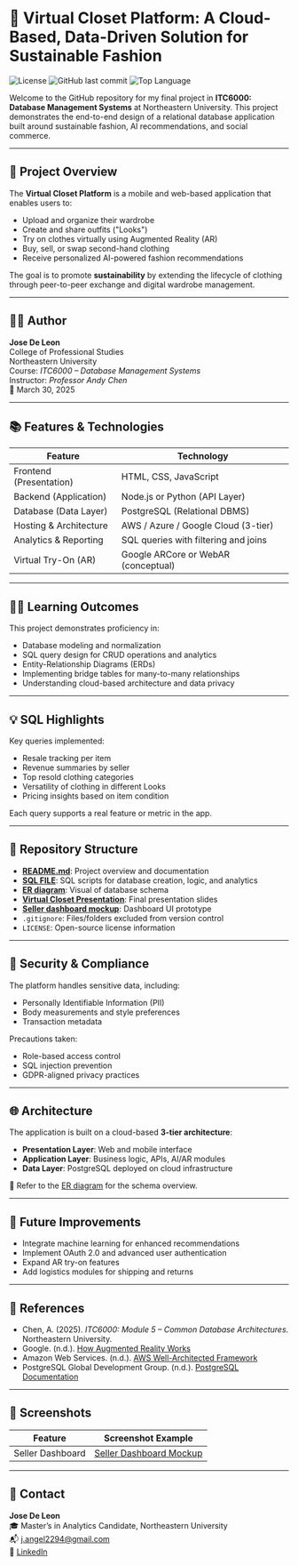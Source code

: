 # 👗 Virtual Closet Platform: A Cloud-Based, Data-Driven Solution for Sustainable Fashion

![License](https://img.shields.io/github/license/josedeleon-analytics/virtual-closet-platform)
![GitHub last commit](https://img.shields.io/github/last-commit/josedeleon-analytics/virtual-closet-platform)
![Top Language](https://img.shields.io/github/languages/top/josedeleon-analytics/virtual-closet-platform)

Welcome to the GitHub repository for my final project in **ITC6000: Database Management Systems** at Northeastern University. This project demonstrates the end-to-end design of a relational database application built around sustainable fashion, AI recommendations, and social commerce.

---

## 📌 Project Overview

The **Virtual Closet Platform** is a mobile and web-based application that enables users to:

- Upload and organize their wardrobe
- Create and share outfits ("Looks")
- Try on clothes virtually using Augmented Reality (AR)
- Buy, sell, or swap second-hand clothing
- Receive personalized AI-powered fashion recommendations

The goal is to promote **sustainability** by extending the lifecycle of clothing through peer-to-peer exchange and digital wardrobe management.

---

## 🧑‍💻 Author

**Jose De Leon**  
College of Professional Studies  
Northeastern University  
Course: *ITC6000 – Database Management Systems*  
Instructor: *Professor Andy Chen*  
📅 March 30, 2025  

---

## 📚 Features & Technologies

| Feature                  | Technology                                |
|--------------------------|--------------------------------------------|
| Frontend (Presentation)  | HTML, CSS, JavaScript                      |
| Backend (Application)    | Node.js or Python (API Layer)              |
| Database (Data Layer)    | PostgreSQL (Relational DBMS)               |
| Hosting & Architecture   | AWS / Azure / Google Cloud (3-tier)        |
| Analytics & Reporting    | SQL queries with filtering and joins       |
| Virtual Try-On (AR)      | Google ARCore or WebAR (conceptual)        |

---

## 🧑‍🎓 Learning Outcomes

This project demonstrates proficiency in:

- Database modeling and normalization  
- SQL query design for CRUD operations and analytics  
- Entity-Relationship Diagrams (ERDs)  
- Implementing bridge tables for many-to-many relationships  
- Understanding cloud-based architecture and data privacy  

---

## 💡 SQL Highlights

Key queries implemented:

- Resale tracking per item
- Revenue summaries by seller
- Top resold clothing categories
- Versatility of clothing in different Looks
- Pricing insights based on item condition

Each query supports a real feature or metric in the app.

---

## 📁 Repository Structure

- [**README.md**](README.md): Project overview and documentation  
- [**SQL FILE**](sql/Final%20project%20SQL%20FILE.sql): SQL scripts for database creation, logic, and analytics  
- [**ER diagram**](erd/ER%20diagram.jpg): Visual of database schema  
- [**Virtual Closet Presentation**](presentation/Virtual-Closet-Platform.pdf): Final presentation slides  
- [**Seller dashboard mockup**](assets/Taylor_Seller_Dashboard_Mockup.pdf): Dashboard UI prototype  
- `.gitignore`: Files/folders excluded from version control  
- `LICENSE`: Open-source license information  

---

## 🔐 Security & Compliance

The platform handles sensitive data, including:

- Personally Identifiable Information (PII)
- Body measurements and style preferences
- Transaction metadata

Precautions taken:

- Role-based access control  
- SQL injection prevention  
- GDPR-aligned privacy practices  

---

## 🌐 Architecture

The application is built on a cloud-based **3-tier architecture**:

- **Presentation Layer**: Web and mobile interface  
- **Application Layer**: Business logic, APIs, AI/AR modules  
- **Data Layer**: PostgreSQL deployed on cloud infrastructure  

📌 Refer to the [ER diagram](erd/ER%20diagram.jpg) for the schema overview.

---

## 🎯 Future Improvements

- Integrate machine learning for enhanced recommendations  
- Implement OAuth 2.0 and advanced user authentication  
- Expand AR try-on features  
- Add logistics modules for shipping and returns  

---

## 📑 References

- Chen, A. (2025). *ITC6000: Module 5 – Common Database Architectures*. Northeastern University.  
- Google. (n.d.). [How Augmented Reality Works](https://arvr.google.com)  
- Amazon Web Services. (n.d.). [AWS Well-Architected Framework](https://docs.aws.amazon.com/wellarchitected/latest/framework/welcome.html)  
- PostgreSQL Global Development Group. (n.d.). [PostgreSQL Documentation](https://www.postgresql.org/docs/)  

---

## 📸 Screenshots

| Feature           | Screenshot Example                                                                  |
|------------------|--------------------------------------------------------------------------------------|
| Seller Dashboard | [Seller Dashboard Mockup](assets/Taylor_Seller_Dashboard_Mockup.pdf)                |

---

## 👤 Contact

**Jose De Leon**  
🎓 Master’s in Analytics Candidate, Northeastern University  
📬 [j.angel2294@gmail.com](mailto:j.angel2294@gmail.com)  
🔗 [LinkedIn](https://www.linkedin.com/in/jose-de-leon-analytics/)
